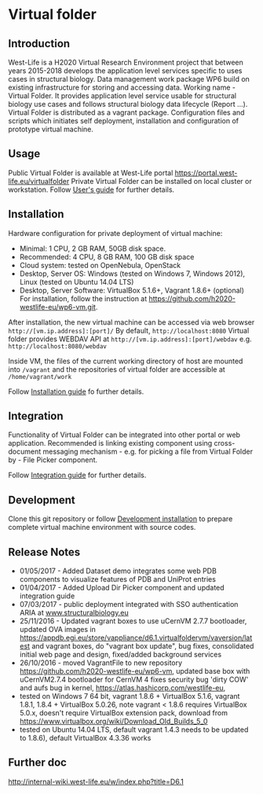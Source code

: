 # Virtual folder

## Introduction
West-Life is a H2020 Virtual Research Environment project that between years 2015-2018 develops the application level services specific to uses cases in structural biology.
Data management work package WP6 build on existing infrastructure for storing and accessing data. Working name - Virtual Folder. It provides application level service usable for structural biology use cases and follows structural biology data lifecycle (Report ...).
Virtual Folder is distributed as a vagrant package. Configuration files and scripts which initiates self deployment, installation and configuration of prototype virtual machine.

## Usage
Public Virtual Folder is available at West-Life portal https://portal.west-life.eu/virtualfolder
Private Virtual Folder can be installed on local cluster or workstation.
Follow [User's guide](doc/users-guide.md) for further details.

## Installation

Hardware configuration for private deployment of virtual machine:
* Minimal: 1 CPU, 2 GB RAM, 50GB disk space.
* Recommended: 4 CPU, 8 GB RAM, 100 GB disk space
* Cloud system: tested on OpenNebula, OpenStack
* Desktop, Server OS: Windows (tested on Windows 7, Windows 2012), Linux (tested on Ubuntu 14.04 LTS)
* Desktop, Server Software: VirtualBox 5.1.6+, Vagrant 1.8.6+ (optional)
For installation, follow the instruction at https://github.com/h2020-westlife-eu/wp6-vm.git.

After installation, the new virtual machine can be accessed via web browser `http://[vm.ip.address]:[port]/`
By default, `http://localhost:8080`
Virtual folder provides WEBDAV API at `http://[vm.ip.address]:[port]/webdav` e.g. `http://localhost:8080/webdav`

Inside VM, the files of the current working directory of host are mounted into <code>/vagrant</code>
and the repositories of virtual folder are accessible at <code>/home/vagrant/work</code>

Follow [Installation guide](doc/installation-guide.md) fo further details.

## Integration

Functionality of Virtual Folder can be integrated into other portal or web application.
Recommended is linking existing component using cross-document messaging mechanism - e.g.
for picking a file from Virtual Folder by - File Picker component.

Follow [Integration guide](doc/integration-guide.md) for further details.

## Development

Clone this git repository or follow [Development installation](doc/installation-guide/development-installation.md)
to prepare complete virtual machine environment with source codes.

## Release Notes

  * 01/05/2017 - Added Dataset demo integrates some web PDB components to visualize features of PDB and UniProt entries
  * 01/04/2017 - Added Upload Dir Picker component and updated integration guide
  * 07/03/2017 - public deployment integrated with SSO authentication ARIA at www.structuralbiology.eu
  * 25/11/2016 - Updated vagrant boxes to use uCernVM 2.7.7 bootloader, updated OVA images in https://appdb.egi.eu/store/vappliance/d6.1.virtualfoldervm/vaversion/latest and vagrant boxes, do "vagrant box update", bug fixes, consolidated initial web page and design, fixed/added background services
  * 26/10/2016 - moved VagrantFile to new repository https://github.com/h2020-westlife-eu/wp6-vm, updated base box with uCernVM2.7.4 bootloader for CernVM 4 fixes security bug 'dirty COW' and aufs bug in kernel, https://atlas.hashicorp.com/westlife-eu, 
  * tested on Windows 7 64 bit, vagrant 1.8.6 + VirtualBox 5.1.6, vagrant 1.8.1, 1.8.4 + VirtualBox 5.0.26, note vagrant < 1.8.6 requires VirtualBox 5.0.x, doesn't require VirtualBox extension pack, download from https://www.virtualbox.org/wiki/Download_Old_Builds_5_0
  * tested on  Ubuntu 14.04 LTS, default vagrant 1.4.3 needs to be updated to 1.8.6), default VirtualBox 4.3.36 works

## Further doc
http://internal-wiki.west-life.eu/w/index.php?title=D6.1
